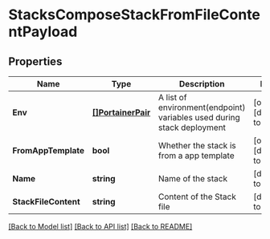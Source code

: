 # StacksComposeStackFromFileContentPayload

## Properties
Name | Type | Description | Notes
------------ | ------------- | ------------- | -------------
**Env** | [**[]PortainerPair**](portainer.Pair.md) | A list of environment(endpoint) variables used during stack deployment | [optional] [default to null]
**FromAppTemplate** | **bool** | Whether the stack is from a app template | [optional] [default to null]
**Name** | **string** | Name of the stack | [default to null]
**StackFileContent** | **string** | Content of the Stack file | [default to null]

[[Back to Model list]](../README.md#documentation-for-models) [[Back to API list]](../README.md#documentation-for-api-endpoints) [[Back to README]](../README.md)


